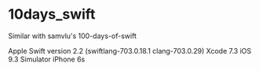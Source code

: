 # 10days_swift
Similar with samvlu's 100-days-of-swift 

Apple Swift version 2.2 (swiftlang-703.0.18.1 clang-703.0.29)
Xcode 7.3
iOS 9.3
Simulator iPhone 6s
